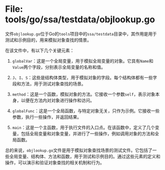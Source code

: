 # File: tools/go/ssa/testdata/objlookup.go

文件`objlookup.go`位于Go的`tools`项目中的`ssa/testdata`目录中，其作用是用于测试和示例目的，用来模拟对象查找的情景。

在该文件中，有以下几个关键元素：

1. `globalVar`：这是一个全局变量，用于模拟全局变量的对象。它具有`Name`和`Value`两个字段，分别表示全局变量的名称和值。

2. `J`、`I`、`S`：这些是结构体类型，用于模拟对象的字段。每个结构体都有一些字段和方法，用于测试对象查找的场景。

3. `method`：这是一个函数，模拟对象的方法。它接收一个参数`self`，表示对象本身，以便在方法内对对象进行操作和访问。

4. `globalFunc`：这是一个全局函数，与特定对象无关，只作为示例。它接收一些参数，执行一些操作，并返回结果。

5. `main`：这是一个主函数，用于执行文件的入口点。在该函数中，定义了几个变量，包括全局变量和对象变量，并进行了一些操作，例如调用对象的方法和全局函数。

总的来说，`objlookup.go`文件是用于模拟对象查找场景的测试文件。它包括了一些全局变量、结构体、方法和函数，用于测试和示例目的。通过这些元素的定义和操作，可以演示和验证对象查找的相关机制和行为。

